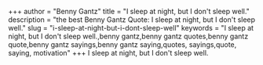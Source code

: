 +++
author = "Benny Gantz"
title = "I sleep at night, but I don't sleep well."
description = "the best Benny Gantz Quote: I sleep at night, but I don't sleep well."
slug = "i-sleep-at-night-but-i-dont-sleep-well"
keywords = "I sleep at night, but I don't sleep well.,benny gantz,benny gantz quotes,benny gantz quote,benny gantz sayings,benny gantz saying,quotes, sayings,quote, saying, motivation"
+++
I sleep at night, but I don't sleep well.
